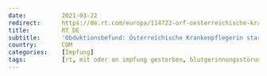 ```yaml
---
date:          2021-03-22
redirect:      https://de.rt.com/europa/114722-orf-oesterreichische-krankenpflegerin-starb-an-immunreaktion-astrazeneca/
title:         RT DE
subtitle:      'Obduktionsbefund: Österreichische Krankenpflegerin starb durch AstraZeneca-Impfstoff'
country:       COM
categories:    [Impfung]
tags:          [rt, mit oder an impfung gestorben, blutgerinnungsstörungen, astrazeneca]
---
```

